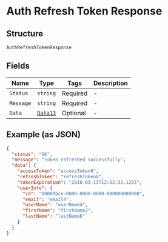 
# Auth Refresh Token Response

## Structure

`AuthRefreshTokenResponse`

## Fields

| Name | Type | Tags | Description |
|  --- | --- | --- | --- |
| `Status` | `string` | Required | - |
| `Message` | `string` | Required | - |
| `Data` | [`Data13`](../../doc/models/data-13.md) | Optional | - |

## Example (as JSON)

```json
{
  "status": "OK",
  "message": "Token refreshed successfully",
  "data": {
    "accessToken": "accessToken8",
    "refreshToken": "refreshToken8",
    "tokenExpiration": "2016-03-13T12:52:32.123Z",
    "userInfo": {
      "id": "00000bce-0000-0000-0000-000000000000",
      "email": "email4",
      "userName": "userName4",
      "firstName": "firstName2",
      "lastName": "lastName6"
    }
  }
}
```


